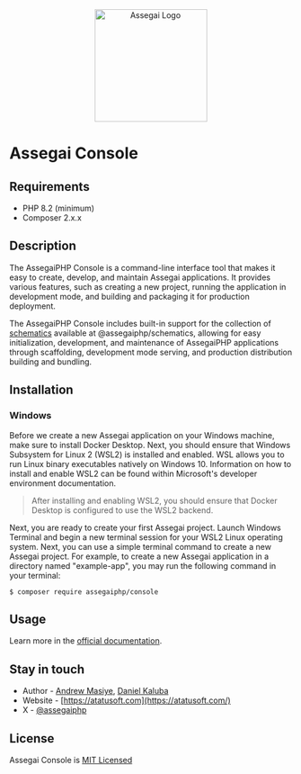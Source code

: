<div align="center">
    <a href="https://assegaiphp.com/" target="blank"><img src="https://assegaiphp.com/images/logos/logo-cropped.png" width="200" alt="Assegai Logo"></a>
</div>

# Assegai Console

## Requirements
- PHP 8.2 (minimum)
- Composer 2.x.x

## Description

The AssegaiPHP Console is a command-line interface tool that makes it easy to create, develop, and maintain Assegai applications. It provides various features, such as creating a new project, running the application in development mode, and building and packaging it for production deployment.

The AssegaiPHP Console includes built-in support for the collection of [schematics] available at @assegaiphp/schematics, allowing for easy initialization, development, and maintenance of AssegaiPHP applications through scaffolding, development mode serving, and production distribution building and bundling.

## Installation
### Windows
Before we create a new Assegai application on your Windows machine, make sure to install Docker Desktop. Next, you should ensure that Windows Subsystem for Linux 2 (WSL2) is installed and enabled. WSL allows you to run Linux binary executables natively on Windows 10. Information on how to install and enable WSL2 can be found within Microsoft's developer environment documentation.

> After installing and enabling WSL2, you should ensure that Docker Desktop is configured to use the WSL2 backend.

Next, you are ready to create your first Assegai project. Launch Windows Terminal and begin a new terminal session for your WSL2 Linux operating system. Next, you can use a simple terminal command to create a new Assegai project. For example, to create a new Assegai application in a directory named "example-app", you may run the following command in your terminal:

```
$ composer require assegaiphp/console
```

## Usage

Learn more in the [official documentation](https://assegaiphp.com/guide/cli/overview).

## Stay in touch

* Author - [Andrew Masiye](https://twitter.com/feenix11), [Daniel Kaluba](https://twitter.com/ZombieKlassic)
* Website - [https://atatusoft.com](https://atatusoft.com/)
* X - [@assegaiphp](https://twitter.com/assegaiphp)

## License

Assegai Console is [MIT Licensed](LICENSE)

[schematics]: https://github.com/angular/angular-cli/tree/master/packages/angular_devkit/schematics